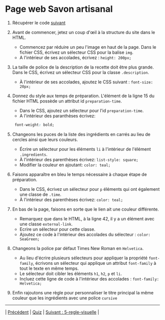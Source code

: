 # Page web Savon artisanal

1. Récupérer le code [suivant](./start/index.html)

2. Avant de commencer, jetez un coup d'œil à la structure du site dans le HTML.
    - Commencez par réduire un peu l'image en haut de la page. Dans le fichier CSS, écrivez un sélecteur CSS pour la balise `img`.
    - A l'intérieur de ses accolades, écrivez :
    `height: 200px;`
    
 
3. La taille de police de la description de la recette doit être plus grande. Dans le CSS, écrivez un sélecteur CSS pour la classe `.description`.
    - À l'intérieur de ses accolades, ajoutez le CSS suivant :
    `font-size: 20px;`


    
4. Donnez du style aux temps de préparation. L'élément de la ligne 15 du fichier HTML possède un attribut id `preparation-time`.
    - Dans le CSS, ajoutez un sélecteur pour  l'id `preparation-time`.
    - A l'intérieur des paranthèses écrivez: 
     ```css
      font-weight: bold;
     ```
     
5. Changeons les puces de la liste des ingrédients en carrés au lieu de cercles ainsi que leurs couleurs.
   - Écrire un sélecteur pour les éléments `li` à l'intérieur de l'élément `.ingredients`.
   - À l'intérieur des parenthèses écrivez:
     `list-style: square;`
   - Modifier la couleur en ajoutant:
     `color: teal;`
     

6. Faisons apparaître en bleu le temps nécessaire à chaque étape de préparation.
   - Dans le CSS, écrivez un sélecteur pour `p` éléments qui ont également une classe de `.time`.
   - À l'intérieur des parenthèses écrivez: 
     `color: teal;`
     
  
7. En bas de la page, faisons en sorte que le lien ait une couleur différente.
   - Remarquez que dans le HTML, à la ligne 42, il y a un élément avec une classe `external-link`.
   - Ecrire un sélecteur pour cette classe.
   - Ajoutez ce code à l'intérieur des accolades du sélecteur :
     `color: SeaGreen;`
     
8. Changeons la police par défaut Times New Roman en `Helvetica`.
   - Au lieu d'écrire plusieurs sélecteurs pour appliquer la propriété `font-family`, écrivons un sélecteur qui applique un attribut `font-family` à tout le texte en même temps.
   - Le sélecteur doit cibler les éléments `h1`, `h2`, `p` et `li`.
   - Incluez cette ligne de code à l'intérieur des accolades :
     `font-family: Helvetica;`
     
  
9. Enfin rajoutons une règle pour personnaliser le titre principal la même couleur que les ingrédients avec une police `cursive`

___

| [Précédent](./1-introduction.md)       |   [Quiz](https://moodle.ucly.fr/20-21/mod/quiz/view.php?id=32983)     |   [Suivant : 5-regle-visuelle](../../5-regle-visuelle/1-structure-css.md)   |

